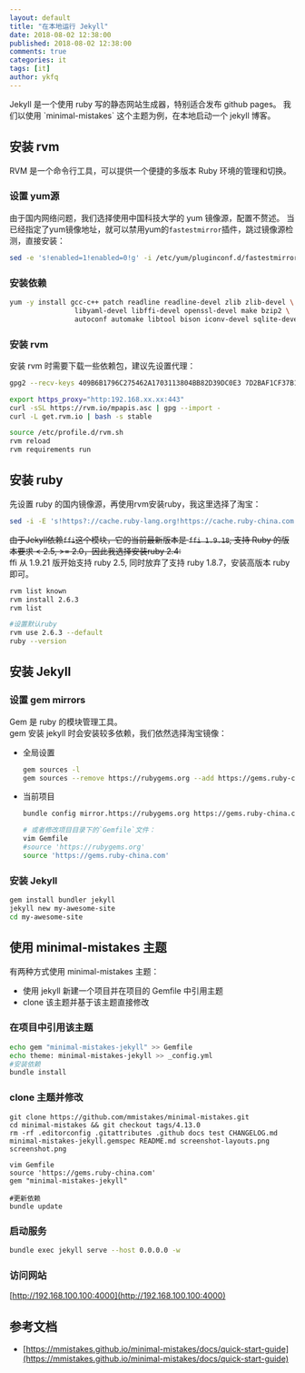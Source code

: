 ```yaml
---
layout: default
title: "在本地运行 Jekyll"
date: 2018-08-02 12:38:00
published: 2018-08-02 12:38:00
comments: true
categories: it
tags: [it]
author: ykfq
---
```



<p>
Jekyll 是一个使用 ruby 写的静态网站生成器，特别适合发布 github pages。  
我们以使用 `minimal-mistakes` 这个主题为例，在本地启动一个 jekyll 博客。
</p>

<!--more-->


## 安装 rvm

RVM 是一个命令行工具，可以提供一个便捷的多版本 Ruby 环境的管理和切换。

### 设置 yum源  

由于国内网络问题，我们选择使用中国科技大学的 yum 镜像源，配置不赘述。
当已经指定了yum镜像地址，就可以禁用yum的`fastestmirror`插件，跳过镜像源检测，直接安装：
```bash
sed -e 's!enabled=1!enabled=0!g' -i /etc/yum/pluginconf.d/fastestmirror.conf
```

### 安装依赖  
```bash
yum -y install gcc-c++ patch readline readline-devel zlib zlib-devel \
                libyaml-devel libffi-devel openssl-devel make bzip2 \
                autoconf automake libtool bison iconv-devel sqlite-devel
```

### 安装 rvm  

安装 rvm 时需要下载一些依赖包，建议先设置代理：
```bash
gpg2 --recv-keys 409B6B1796C275462A1703113804BB82D39DC0E3 7D2BAF1CF37B13E2069D6956105BD0E739499BDB

export https_proxy="http:192.168.xx.xx:443"
curl -sSL https://rvm.io/mpapis.asc | gpg --import -
curl -L get.rvm.io | bash -s stable

source /etc/profile.d/rvm.sh
rvm reload
rvm requirements run
```


## 安装 ruby

先设置 ruby 的国内镜像源，再使用rvm安装ruby，我这里选择了淘宝：

```bash
sed -i -E 's!https?://cache.ruby-lang.org!https://cache.ruby-china.com!' /usr/local/rvm/config/db
```
~~由于Jekyll依赖`ffi`这个模块，它的当前最新版本是 `ffi 1.9.18`, 支持 Ruby 的版本要求 < 2.5, >= 2.0，因此我选择安装ruby 2.4:~~  
ffi 从 1.9.21 版开始支持 ruby 2.5, 同时放弃了支持 ruby 1.8.7，安装高版本 ruby 即可。

```bash
rvm list known
rvm install 2.6.3
rvm list

#设置默认ruby
rvm use 2.6.3 --default
ruby --version
```


## 安装 Jekyll

### 设置 gem mirrors

Gem 是 ruby 的模块管理工具。  
gem 安装 jekyll 时会安装较多依赖，我们依然选择淘宝镜像：

- 全局设置
  ```bash
  gem sources -l
  gem sources --remove https://rubygems.org --add https://gems.ruby-china.com
  ```

- 当前项目
  ```bash
  bundle config mirror.https://rubygems.org https://gems.ruby-china.com
  
  # 或者修改项目目录下的`Gemfile`文件：
  vim Gemfile
  #source 'https://rubygems.org'
  source 'https://gems.ruby-china.com'
  ```

### 安装 Jekyll

```bash
gem install bundler jekyll
jekyll new my-awesome-site
cd my-awesome-site
```


## 使用 minimal-mistakes 主题

有两种方式使用 minimal-mistakes 主题：
- 使用 jekyll 新建一个项目并在项目的 Gemfile 中引用主题
- clone 该主题并基于该主题直接修改

### 在项目中引用该主题
  ```bash
  echo gem "minimal-mistakes-jekyll" >> Gemfile
  echo theme: minimal-mistakes-jekyll >> _config.yml
  #安装依赖
  bundle install
  ```

### clone 主题并修改
  ```
  git clone https://github.com/mmistakes/minimal-mistakes.git
  cd minimal-mistakes && git checkout tags/4.13.0
  rm -rf .editorconfig .gitattributes .github docs test CHANGELOG.md minimal-mistakes-jekyll.gemspec README.md screenshot-layouts.png screenshot.png
  
  vim Gemfile
  source 'https://gems.ruby-china.com'
  gem "minimal-mistakes-jekyll"
  
  #更新依赖
  bundle update
  ```

### 启动服务
  ```bash
  bundle exec jekyll serve --host 0.0.0.0 -w
  ```

### 访问网站

[http://192.168.100.100:4000](http://192.168.100.100:4000)


## 参考文档

- [https://mmistakes.github.io/minimal-mistakes/docs/quick-start-guide](https://mmistakes.github.io/minimal-mistakes/docs/quick-start-guide)